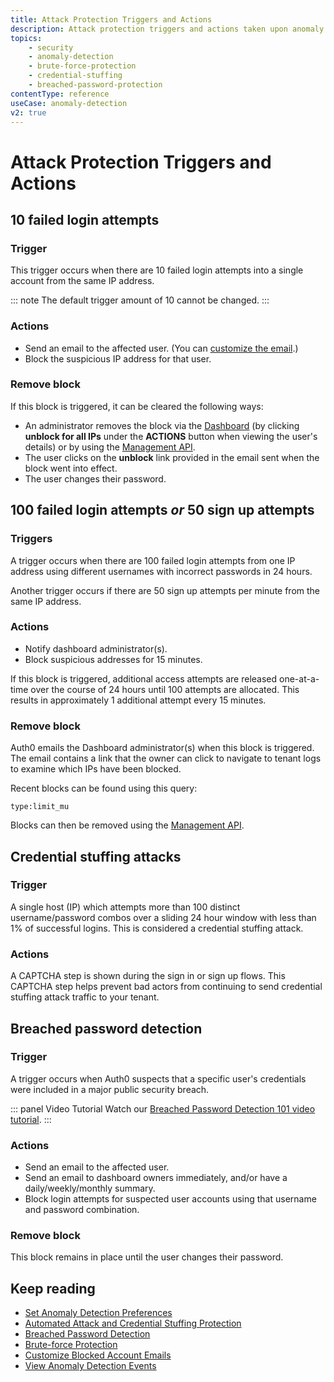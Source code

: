 ```yaml
---
title: Attack Protection Triggers and Actions
description: Attack protection triggers and actions taken upon anomaly detection and how blocks are cleared.
topics:
    - security
    - anomaly-detection
    - brute-force-protection
    - credential-stuffing
    - breached-password-protection
contentType: reference
useCase: anomaly-detection
v2: true
---
```

# Attack Protection Triggers and Actions

## 10 failed login attempts

### Trigger

This trigger occurs when there are 10 failed login attempts into a single account from the same IP address.

::: note
The default trigger amount of 10 cannot be changed.
:::

### Actions

* Send an email to the affected user.  (You can [customize the email](/anomaly-detection/guides/customize-blocked-account-emails).)
* Block the suspicious IP address for that user.

### Remove block

If this block is triggered, it can be cleared the following ways:

* An administrator removes the block via the [Dashboard](${manage_url}) (by clicking **unblock for all IPs** under the **ACTIONS** button when viewing the user's details) or by using the [Management API](/api/management/v2#!/User_Blocks/delete_user_blocks).
* The user clicks on the **unblock** link provided in the email sent when the block went into effect.
* The user changes their password.

## 100 failed login attempts *or* 50 sign up attempts

### Triggers

A trigger occurs when there are 100 failed login attempts from one IP address using different usernames with incorrect passwords in 24 hours. 

Another trigger occurs if there are 50 sign up attempts per minute from the same IP address.

### Actions

* Notify dashboard administrator(s).
* Block suspicious addresses for 15 minutes.

If this block is triggered, additional access attempts are released one-at-a-time over the course of 24 hours until 100 attempts are allocated. This results in approximately 1 additional attempt every 15 minutes.

### Remove block

Auth0 emails the Dashboard administrator(s) when this block is triggered. The email contains a link that the owner can click to navigate to tenant logs to examine which IPs have been blocked. 

Recent blocks can be found using this query:

```text
type:limit_mu
```

Blocks can then be removed using the [Management API](/api/management/v2#!/Anomaly/delete_ips_by_id).

## Credential stuffing attacks

### Trigger

A single host (IP) which attempts more than 100 distinct username/password combos over a sliding 24 hour window with less than 1% of successful logins. This is considered a credential stuffing attack. 

### Actions

A CAPTCHA step is shown during the sign in or sign up flows. This CAPTCHA step helps prevent bad actors from continuing to send credential stuffing attack traffic to your tenant.

## Breached password detection

### Trigger

A trigger occurs when Auth0 suspects that a specific user's credentials were included in a major public security breach.

::: panel Video Tutorial
Watch our [Breached Password Detection 101 video tutorial](https://auth0.com/resources/videos/learn-about-breached-password-detection).
:::

### Actions

* Send an email to the affected user.
* Send an email to dashboard owners immediately, and/or have a daily/weekly/monthly summary.
* Block login attempts for suspected user accounts using that username and password combination.

### Remove block

This block remains in place until the user changes their password.

## Keep reading

* [Set Anomaly Detection Preferences](/anomaly-detection/guides/set-anomaly-detection-preferences)
* [Automated Attack and Credential Stuffing Protection](/anomaly-detection/concepts/credential-stuffing)
* [Breached Password Detection](/anomaly-detection/concepts/breached-passwords)
* [Brute-force Protection](/anomaly-detection/concepts/brute-force-protection)
* [Customize Blocked Account Emails](/anomaly-detection/guides/customize-blocked-account-emails)
* [View Anomaly Detection Events](/anomaly-detection/guides/view-anomaly-detection-events)

